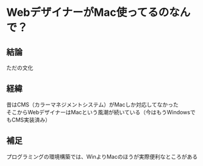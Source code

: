 # WebデザイナーがMac使ってるのなんで？

## 結論

ただの文化

## 経緯
昔はCMS（カラーマネジメントシステム）がMacしか対応してなかった  
そこからWebデザイナーはMacという風潮が続いている（今はもうWindowsでもCMS実装済み）

## 補足
プログラミングの環境構築では、WinよりMacのほうが実際便利なところがある
